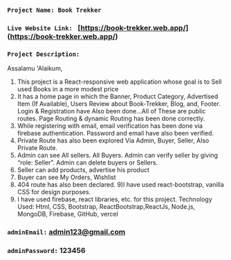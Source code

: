 ### `Project Name: Book Trekker`

### `Live Website Link: ` [https://book-trekker.web.app/] (https://book-trekker.web.app/)
### `Project Description: `


Assalamu 'Alaikum,

1) This project is a React-responsive web application whose goal is to Sell used Books in a more modest
price
2) It has a home page in which the Banner, Product Category, Advertised Item (If Available), Users Review about Book-Trekker, Blog, and, Footer. Login & Registration have Also been done…All of These are public routes. Page Routing  & dynamic Routing has been done correctly.
3) While registering with email, email verification has been done via firebase authentication. Password and email have also been verified.
4) Private Route has also been explored Via Admin, Buyer, Seller, Also Private Route.
5) Admin can see All sellers. All Buyers. Admin can verify seller by giving “role: Seller”. Admin can delete buyers or Sellers.
6) Seller can add products, advertise his product
7) Buyer can see My Orders, Wishlist
8) 404 route has also been declared. 
9)I have used react-bootstrap, vanilla CSS for design purposes.
10) I have used firebase, react libraries, etc. for this project.
Technology Used: Html, CSS, Bootstrap, ReactBootstrap,ReactJs, Node.js, MongoDB, Firebase, GitHub, vercel


### ` adminEmail: ` admin123@gmail.com
### ` adminPassword: ` 123456


